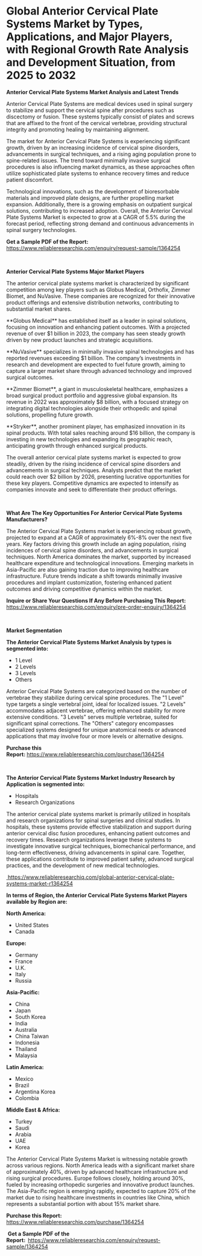 <p><h1>Global Anterior Cervical Plate Systems Market by Types, Applications, and Major Players, with Regional Growth Rate Analysis and Development Situation, from 2025 to 2032</h1></p><p><strong>Anterior Cervical Plate Systems Market Analysis and Latest Trends</strong></p>
<p><p>Anterior Cervical Plate Systems are medical devices used in spinal surgery to stabilize and support the cervical spine after procedures such as discectomy or fusion. These systems typically consist of plates and screws that are affixed to the front of the cervical vertebrae, providing structural integrity and promoting healing by maintaining alignment.</p><p>The market for Anterior Cervical Plate Systems is experiencing significant growth, driven by an increasing incidence of cervical spine disorders, advancements in surgical techniques, and a rising aging population prone to spine-related issues. The trend toward minimally invasive surgical procedures is also influencing market dynamics, as these approaches often utilize sophisticated plate systems to enhance recovery times and reduce patient discomfort. </p><p>Technological innovations, such as the development of bioresorbable materials and improved plate designs, are further propelling market expansion. Additionally, there is a growing emphasis on outpatient surgical solutions, contributing to increased adoption. Overall, the Anterior Cervical Plate Systems Market is expected to grow at a CAGR of 5.5% during the forecast period, reflecting strong demand and continuous advancements in spinal surgery technologies.</p></p>
<p><strong>Get a Sample PDF of the Report:&nbsp;</strong> <a href="https://www.reliableresearchiq.com/enquiry/request-sample/1364254?utm_campaign=2952&utm_medium=2&utm_source=Github&utm_content=ia&utm_term=14042025&utm_id=anterior-cervical-plate-systems">https://www.reliableresearchiq.com/enquiry/request-sample/1364254</a></p>
<p>&nbsp;</p>
<p><strong>Anterior Cervical Plate Systems Major Market Players</strong></p>
<p><p>The anterior cervical plate systems market is characterized by significant competition among key players such as Globus Medical, Orthofix, Zimmer Biomet, and NuVasive. These companies are recognized for their innovative product offerings and extensive distribution networks, contributing to substantial market shares.</p><p>**Globus Medical** has established itself as a leader in spinal solutions, focusing on innovation and enhancing patient outcomes. With a projected revenue of over $1 billion in 2023, the company has seen steady growth driven by new product launches and strategic acquisitions.</p><p>**NuVasive** specializes in minimally invasive spinal technologies and has reported revenues exceeding $1 billion. The company’s investments in research and development are expected to fuel future growth, aiming to capture a larger market share through advanced technology and improved surgical outcomes.</p><p>**Zimmer Biomet**, a giant in musculoskeletal healthcare, emphasizes a broad surgical product portfolio and aggressive global expansion. Its revenue in 2022 was approximately $8 billion, with a focused strategy on integrating digital technologies alongside their orthopedic and spinal solutions, propelling future growth.</p><p>**Stryker**, another prominent player, has emphasized innovation in its spinal products. With total sales reaching around $16 billion, the company is investing in new technologies and expanding its geographic reach, anticipating growth through enhanced surgical products.</p><p>The overall anterior cervical plate systems market is expected to grow steadily, driven by the rising incidence of cervical spine disorders and advancements in surgical techniques. Analysts predict that the market could reach over $2 billion by 2026, presenting lucrative opportunities for these key players. Competitive dynamics are expected to intensify as companies innovate and seek to differentiate their product offerings.</p></p>
<p>&nbsp;</p>
<p><strong>What Are The Key Opportunities For Anterior Cervical Plate Systems Manufacturers?</strong></p>
<p><p>The Anterior Cervical Plate Systems market is experiencing robust growth, projected to expand at a CAGR of approximately 6%-8% over the next five years. Key factors driving this growth include an aging population, rising incidences of cervical spine disorders, and advancements in surgical techniques. North America dominates the market, supported by increased healthcare expenditure and technological innovations. Emerging markets in Asia-Pacific are also gaining traction due to improving healthcare infrastructure. Future trends indicate a shift towards minimally invasive procedures and implant customization, fostering enhanced patient outcomes and driving competitive dynamics within the market.</p></p>
<p><strong>Inquire or Share Your Questions If Any Before Purchasing This Report:</strong> <a href="https://www.reliableresearchiq.com/enquiry/pre-order-enquiry/1364254?utm_campaign=2952&utm_medium=2&utm_source=Github&utm_content=ia&utm_term=14042025&utm_id=anterior-cervical-plate-systems">https://www.reliableresearchiq.com/enquiry/pre-order-enquiry/1364254</a></p>
<p>&nbsp;</p>
<p><strong>Market Segmentation</strong></p>
<p><strong>The Anterior Cervical Plate Systems Market Analysis by types is segmented into:</strong></p>
<p><ul><li>1 Level</li><li>2 Levels</li><li>3 Levels</li><li>Others</li></ul></p>
<p><p>Anterior Cervical Plate Systems are categorized based on the number of vertebrae they stabilize during cervical spine procedures. The "1 Level" type targets a single vertebral joint, ideal for localized issues. "2 Levels" accommodates adjacent vertebrae, offering enhanced stability for more extensive conditions. "3 Levels" serves multiple vertebrae, suited for significant spinal corrections. The "Others" category encompasses specialized systems designed for unique anatomical needs or advanced applications that may involve four or more levels or alternative designs.</p></p>
<p><strong>Purchase this Report:&nbsp;</strong><a href="https://www.reliableresearchiq.com/purchase/1364254?utm_campaign=2952&utm_medium=2&utm_source=Github&utm_content=ia&utm_term=14042025&utm_id=anterior-cervical-plate-systems">https://www.reliableresearchiq.com/purchase/1364254</a></p>
<p>&nbsp;</p>
<p><strong>The Anterior Cervical Plate Systems Market Industry Research by Application is segmented into:</strong></p>
<p><ul><li>Hospitals</li><li>Research Organizations</li></ul></p>
<p><p>The anterior cervical plate systems market is primarily utilized in hospitals and research organizations for spinal surgeries and clinical studies. In hospitals, these systems provide effective stabilization and support during anterior cervical disc fusion procedures, enhancing patient outcomes and recovery times. Research organizations leverage these systems to investigate innovative surgical techniques, biomechanical performance, and long-term effectiveness, driving advancements in spinal care. Together, these applications contribute to improved patient safety, advanced surgical practices, and the development of new medical technologies.</p></p>
<p><a href="https://www.reliableresearchiq.com/global-anterior-cervical-plate-systems-market-r1364254?utm_campaign=2952&utm_medium=2&utm_source=Github&utm_content=ia&utm_term=14042025&utm_id=anterior-cervical-plate-systems">&nbsp;https://www.reliableresearchiq.com/global-anterior-cervical-plate-systems-market-r1364254</a></p>
<p><strong>In terms of Region, the Anterior Cervical Plate Systems Market Players available by Region are:</strong></p>
<p>
    <p> <strong> North America: </strong>
        <ul>
            <li>United States</li>
            <li>Canada</li>
        </ul>
        </p> 
    <p> <strong> Europe: </strong>
        <ul>
            <li>Germany</li>
            <li>France</li>
            <li>U.K.</li>
            <li>Italy</li>
            <li>Russia</li>
        </ul>
        </p> 
    <p> <strong> Asia-Pacific: </strong>
        <ul>
            <li>China</li>
            <li>Japan</li>
            <li>South Korea</li>
            <li>India</li>
            <li>Australia</li>
            <li>China Taiwan</li>
            <li>Indonesia</li>
            <li>Thailand</li>
            <li>Malaysia</li>
        </ul>
        </p> 
    <p> <strong> Latin America: </strong>
        <ul>
            <li>Mexico</li>
            <li>Brazil</li>
            <li>Argentina Korea</li>
            <li>Colombia</li>
        </ul>
        </p> 
    <p> <strong> Middle East & Africa: </strong>
        <ul>
            <li>Turkey</li>
            <li>Saudi</li>
            <li>Arabia</li>
            <li>UAE</li>
            <li>Korea</li>
        </ul>
    </p>
    </p>
<p><p>The Anterior Cervical Plate Systems Market is witnessing notable growth across various regions. North America leads with a significant market share of approximately 40%, driven by advanced healthcare infrastructure and rising surgical procedures. Europe follows closely, holding around 30%, fueled by increasing orthopedic surgeries and innovative product launches. The Asia-Pacific region is emerging rapidly, expected to capture 20% of the market due to rising healthcare investments in countries like China, which represents a substantial portion with about 15% market share.</p></p>
<p><strong>Purchase this Report: </strong><a href="https://www.reliableresearchiq.com/purchase/1364254?utm_campaign=2952&utm_medium=2&utm_source=Github&utm_content=ia&utm_term=14042025&utm_id=anterior-cervical-plate-systems">https://www.reliableresearchiq.com/purchase/1364254</a></p>
<p>&nbsp;<strong>Get a Sample PDF of the Report:&nbsp;&nbsp;</strong><a href="https://www.reliableresearchiq.com/enquiry/request-sample/1364254?utm_campaign=2952&utm_medium=2&utm_source=Github&utm_content=ia&utm_term=14042025&utm_id=anterior-cervical-plate-systems">https://www.reliableresearchiq.com/enquiry/request-sample/1364254</a></p>
<p><strong></strong></p>
<p><p></p><p></p><p></p></p>